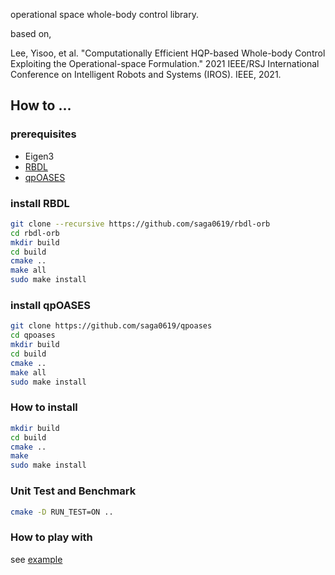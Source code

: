operational space whole-body control library.

based on,

Lee, Yisoo, et al. "Computationally Efficient HQP-based Whole-body Control Exploiting the Operational-space Formulation." 2021 IEEE/RSJ International Conference on Intelligent Robots and Systems (IROS). IEEE, 2021.



## How to ...
### prerequisites
 * Eigen3
 * [RBDL](https://github.com/saga0619/rbdl-orb)
 * [qpOASES](https://github.com/saga0619/qpOASES)
 
### install RBDL
```sh
git clone --recursive https://github.com/saga0619/rbdl-orb
cd rbdl-orb
mkdir build
cd build
cmake ..
make all
sudo make install
```

### install qpOASES
```sh
git clone https://github.com/saga0619/qpoases
cd qpoases
mkdir build
cd build
cmake ..
make all
sudo make install
```

### How to install
```sh
mkdir build
cd build 
cmake ..
make
sudo make install
```

### Unit Test and Benchmark
```sh
cmake -D RUN_TEST=ON ..
```

### How to play with
see [example](https://github.com/saga0619/dyros_hqp_lib/tree/main/example)

